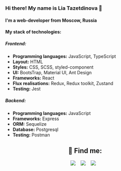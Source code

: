 ### Hi there! My name is Lia Tazetdinova 🌚
#### I'm a web-developer from Moscow, Russia
#### My stack of technologies:
##### Frontend:
- **Programming languages:**  JavaScript, TypeScript 
- **Layout:** HTML
- **Styles:** CSS, SCSS, styled-component
- **UI:** BootsTrap, Material UI, Ant Design 
- **Frameworks:** React
- **Flux realisations:** Redux, Redux toolkit, Zustand
- **Testing:** Jest
##### Backend:
- **Programming languages:** JavaScript
- **Frameworks:** Express
- **ORM:** Sequelize
- **Database:** Postgresql
- **Testing:** Postman


<h2 align="center">💬 Find me:</h2>
<p align="center" align='right'>
  <a target="_blank"href="mailto:davaispi@gmail.com"><img src="https://img.shields.io/badge/Gmail-20232A?style=for-the-badge&logo=gmail" /></a>&nbsp;&nbsp;&nbsp;
  <a target="_blank"href="https://t.me/nunespi"><img src="https://img.shields.io/badge/Telegram-20232A?style=for-the-badge&logo=telegram" /></a>&nbsp;&nbsp;&nbsp;
  <a target="_blank"href="https://www.linkedin.com/in/lia-tazetdinova/"><img src="https://img.shields.io/badge/Linkedin-20232A?style=for-the-badge&logo=linkedin" /></a>&nbsp;&nbsp;&nbsp;
</p>
